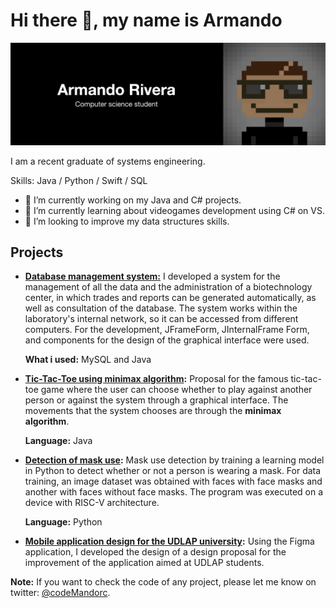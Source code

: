 # Hi there 👋, my name is Armando

![](https://raw.githubusercontent.com/mandorc/mandorc/main/assets/banner_black.png)

I am a recent graduate of systems engineering.

Skills: Java / Python / Swift / SQL

- 🔭 I’m currently working on my Java and C# projects. 
- 🌱 I’m currently learning about videogames development using C# on VS. 
- 🤔 I’m looking to improve my data structures skills. 


## Projects

- **[Database management system:](https://github.com/mandorc/Portfolio-Database-management-system)** I developed a system for the management of all the data and the administration of a biotechnology center, in which trades and reports can be generated automatically, as well as consultation of the database. The system works within the laboratory's internal network, so it can be accessed from different computers. For the development, JFrameForm, JInternalFrame Form, and components for the design of the graphical interface were used.

   **What i used:** MySQL and Java

 - **[Tic-Tac-Toe using minimax algorithm](https://github.com/mandorc/Tic-Tac-Toe-Project):** Proposal for the famous tic-tac-toe game where the user can choose whether to play against another person or against the system through a graphical interface. The movements that the system chooses are through the **minimax algorithm**.

   **Language:** Java

 - **[Detection of mask use](#):** Mask use detection by training a learning model in Python to detect whether or not a person is wearing a mask. For data training, an image dataset was obtained with faces with face masks and another with faces without face masks. The program was executed on a device with RISC-V architecture.

   **Language:** Python

- **[Mobile application design for the UDLAP university](https://github.com/mandorc/UI-Design-Project):** Using the Figma application, I developed the design of a design proposal for the improvement of the application aimed at UDLAP students.


**Note:** If you want to check the code of any project, please let me know on twitter: [@codeMandorc](https://twitter.com/CodeMandorc).
